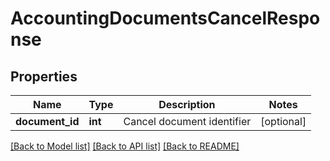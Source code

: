 # AccountingDocumentsCancelResponse

## Properties
Name | Type | Description | Notes
------------ | ------------- | ------------- | -------------
**document_id** | **int** | Cancel document identifier | [optional] 

[[Back to Model list]](../README.md#documentation-for-models) [[Back to API list]](../README.md#documentation-for-api-endpoints) [[Back to README]](../README.md)

